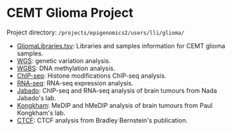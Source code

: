 CEMT Glioma Project
========
Project directory: `/projects/epigenomics2/users/lli/glioma/`

* [GliomaLibraries.tsv](./GliomaLibraries.tsv): Libraries and samples information for CEMT glioma samples.          
* [WGS](./WGS/WGS.md): genetic variation analysis.      
* [WGBS](./WGBS/WGBS.md): DNA methylation analysis.  
* [ChIP-seq](./ChIPseq/ChIPseq.md): Histone modifications ChIP-seq analysis.
* [RNA-seq](./RNAseq/RNAseq.md): RNA-seq expression analysis.
* [Jabado](./Jabado): ChIP-seq and RNA-seq analysis of brain tumours from Nada Jabado's lab.
* [Kongkham](./Kongkham): MeDIP and hMeDIP analysis of brain tumours from Paul Kongkham's lab.
* [CTCF](./CTCF/CTCF.md): CTCF analysis from Bradley Bernstein's publication.
